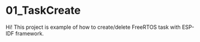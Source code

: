 # 01_TaskCreate

Hi! This project is example of how to create/delete FreeRTOS task with ESP-IDF framework.